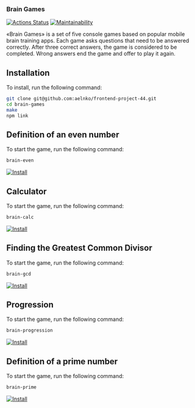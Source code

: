 ### Brain Games
[![Actions Status](https://github.com/aelnko/frontend-project-44/workflows/hexlet-check/badge.svg)](https://github.com/aelnko/frontend-project-44/actions)
[![Maintainability](https://api.codeclimate.com/v1/badges/1593d53485a8bbcd6b20/maintainability)](https://codeclimate.com/github/aelnko/frontend-project-44/maintainability)

«Brain Games» is a set of five console games based on popular mobile brain training apps. Each game asks questions that need to be answered correctly. After three correct answers, the game is considered to be completed. Wrong answers end the game and offer to play it again.

## Installation
To install, run the following command:
```bash
git clone git@github.com:aelnko/frontend-project-44.git
cd brain-games
make
npm link
```

## Definition of an even number
To start the game, run the following command:
```bash
brain-even
```
[![Install](https://asciinema.org/a/539875.svg)](https://asciinema.org/a/539875)

## Calculator
To start the game, run the following command:
```bash
brain-calc
```
[![Install](https://asciinema.org/a/540364.svg)](https://asciinema.org/a/540364)

## Finding the Greatest Common Divisor
To start the game, run the following command:
```bash
brain-gcd
```
[![Install](https://asciinema.org/a/540366.svg)](https://asciinema.org/a/540366)

## Progression
To start the game, run the following command:
```bash
brain-progression
```
[![Install](https://asciinema.org/a/540376.svg)](https://asciinema.org/a/540376)

## Definition of a prime number
To start the game, run the following command:
```bash
brain-prime
```
[![Install](https://asciinema.org/a/540378.svg)](https://asciinema.org/a/540378)